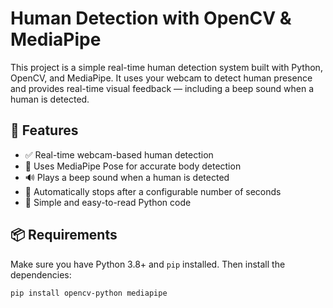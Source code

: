 # Human Detection with OpenCV & MediaPipe

This project is a simple real-time human detection system built with Python, OpenCV, and MediaPipe. It uses your webcam to detect human presence and provides real-time visual feedback — including a beep sound when a human is detected.

## 🚀 Features

- ✅ Real-time webcam-based human detection
- 🎯 Uses MediaPipe Pose for accurate body detection
- 🔊 Plays a beep sound when a human is detected
- 🛑 Automatically stops after a configurable number of seconds
- 🧠 Simple and easy-to-read Python code

## 📦 Requirements

Make sure you have Python 3.8+ and `pip` installed. Then install the dependencies:

```bash
pip install opencv-python mediapipe
